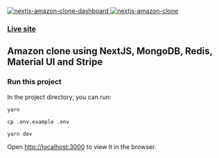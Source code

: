<a href="https://nextjs-amazon-clone.herokuapp.com" target="_blank">
  <img src="https://i.ibb.co/wW1gW9Z/nextjs-amazon-clone-dashboard.jpg" alt="nextjs-amazon-clone-dashboard" border="0">
</a>
<a href="https://nextjs-amazon-clone.herokuapp.com" target="_blank">
  <img src="https://i.ibb.co/ZGv1JQh/nextjs-amazon-clone.jpg" alt="nextjs-amazon-clone" border="0">
</a>

### <a href="https://nextjs-amazon-clone.herokuapp.com" target="_blank">Live site</a>

## Amazon clone using NextJS, MongoDB, Redis, Material UI and Stripe

### Run this project

In the project directory, you can run:

```shell
yarn
```

```shell
cp .env.example .env
```

```shell
yarn dev
```

Open [http://localhost:3000](http://localhost:3000) to view it in the browser.

